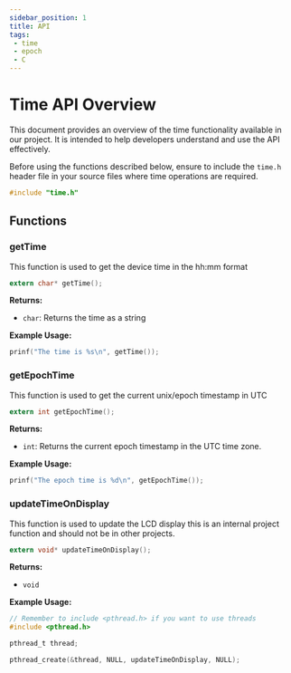 ```yaml
---
sidebar_position: 1
title: API
tags:
 - time
 - epoch
 - C
---
```


# Time API Overview

This document provides an overview of the time functionality available in our project. It is intended to help developers understand and use the API effectively.

Before using the functions described below, ensure to include the `time.h` header file in your source files where time operations are required.

```C
#include "time.h"
```

## Functions

### getTime

This function is used to get the device time in the hh:mm format

```C
extern char* getTime();
```

**Returns:**

- `char`: Returns the time as a string

**Example Usage:**
```C
prinf("The time is %s\n", getTime());
```

### getEpochTime

This function is used to get the current unix/epoch timestamp in UTC

```C
extern int getEpochTime();
```

**Returns:**

- `int`: Returns the current epoch timestamp in the UTC time zone.

**Example Usage:**
```C
prinf("The epoch time is %d\n", getEpochTime());
```

### updateTimeOnDisplay

This function is used to update the LCD display this is an internal project function and should not be in other projects.

```C
extern void* updateTimeOnDisplay();
```

**Returns:**

- `void`

**Example Usage:**
```C
// Remember to include <pthread.h> if you want to use threads
#include <pthread.h>

pthread_t thread;

pthread_create(&thread, NULL, updateTimeOnDisplay, NULL);
```

